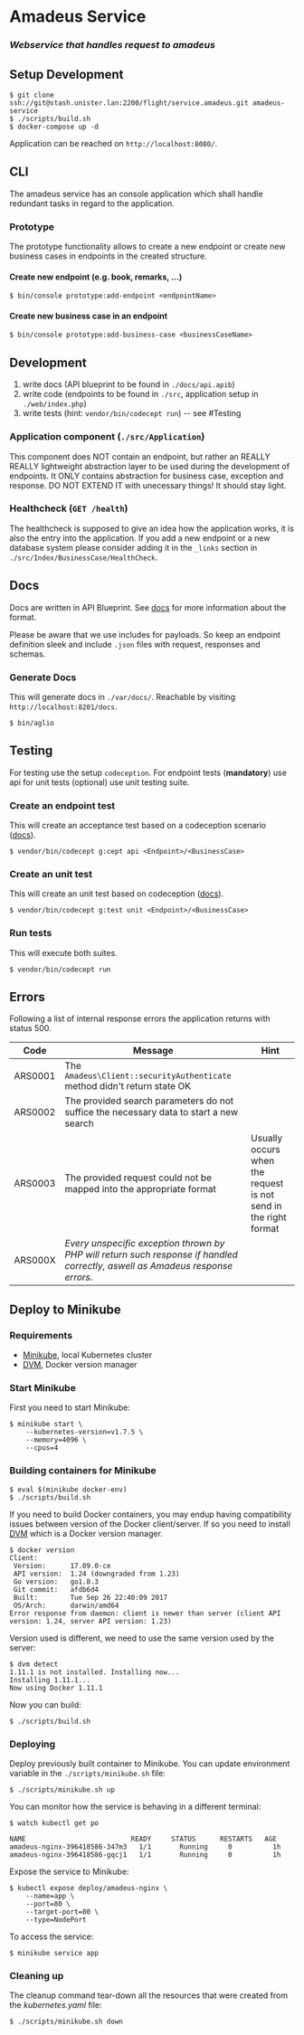 # Amadeus Service

### *Webservice that handles request to amadeus*

## Setup Development

```
$ git clone ssh://git@stash.unister.lan:2200/flight/service.amadeus.git amadeus-service
$ ./scripts/build.sh
$ docker-compose up -d
```

Application can be reached on `http://localhost:8080/`.

## CLI

The amadeus service has an console application which shall handle redundant
tasks in regard to the application.

### Prototype

The prototype functionality allows to create a new endpoint or create new
business cases in endpoints in the created structure.

#### Create new endpoint (e.g. book, remarks, ...)

```
$ bin/console prototype:add-endpoint <endpointName>
```

#### Create new business case in an endpoint

```
$ bin/console prototype:add-business-case <businessCaseName>
```

## Development

1. write docs (API blueprint to be found in `./docs/api.apib`)
2. write code (endpoints to be found in `./src`, application setup in `./web/index.php`)
3. write tests (hint: `vendor/bin/codecept run`) -- see #Testing

### Application component (`./src/Application`)

This component does NOT contain an endpoint, but rather an REALLY REALLY lightweight abstraction layer to be used
during the development of endpoints.
It ONLY contains abstraction for business case, exception and response. DO NOT EXTEND IT with unecessary things!
It should stay light.

### Healthcheck (`GET /health`)

The healthcheck is supposed to give an idea how the application works, it is also the entry into the application.
If you add a new endpoint or a new database system please consider adding it in the `_links`
section in `./src/Index/BusinessCase/HealthCheck`.

## Docs

Docs are written in API Blueprint. See [docs](https://apiblueprint.org/) for more information about
the format.

Please be aware that we use includes for payloads. So keep an endpoint definition sleek and
include `.json` files with request, responses and schemas.

### Generate Docs

This will generate docs in `./var/docs/`. Reachable by visiting `http://localhost:8201/docs`.

```
$ bin/aglio
```

## Testing

For testing use the setup `codeception`. For endpoint tests (**mandatory**) use api for unit tests (optional)
use unit testing suite.

### Create an endpoint test

This will create an acceptance test based on a codeception
scenario ([docs](http://codeception.com/docs/03-AcceptanceTests)).

```
$ vendor/bin/codecept g:cept api <Endpoint>/<BusinessCase>
```

### Create an unit test

This will create an unit test based on
codeception ([docs](http://codeception.com/docs/05-UnitTests)).

```
$ vendor/bin/codecept g:test unit <Endpoint>/<BusinessCase>
```

### Run tests

This will execute both suites.

```
$ vendor/bin/codecept run
```

## Errors

Following a list of internal response errors the application returns with status 500.

| Code | Message | Hint |
|---|---|---|
| ARS0001 | The `Amadeus\Client::securityAuthenticate` method didn't return state OK | |
| ARS0002 | The provided search parameters do not suffice the necessary data to start a new search | |
| ARS0003 | The provided request could not be mapped into the appropriate format | Usually occurs when the request is not send in the right format |
| ARS000X | *Every unspecific exception thrown by PHP will return such response if handled correctly, aswell as Amadeus response errors.* | |


## Deploy to Minikube

### Requirements

- [Minikube](https://github.com/kubernetes/minikube), local Kubernetes cluster
- [DVM](https://howtowhale.github.io/dvm/), Docker version manager


### Start Minikube

First you need to start Minikube:
```
$ minikube start \
    --kubernetes-version=v1.7.5 \
    --memory=4096 \
    --cpus=4
```


### Building containers for Minikube

```
$ eval $(minikube docker-env)
$ ./scripts/build.sh
```

If you need to build Docker containers, you may endup having compatibility
issues between version of the Docker client/server. If so you need to install
[DVM](https://howtowhale.github.io/dvm/) which is a Docker version manager.

```
$ docker version
Client:
 Version:      17.09.0-ce
 API version:  1.24 (downgraded from 1.23)
 Go version:   go1.8.3
 Git commit:   afdb6d4
 Built:        Tue Sep 26 22:40:09 2017
 OS/Arch:      darwin/amd64
Error response from daemon: client is newer than server (client API version: 1.24, server API version: 1.23)
```

Version used is different, we need to use the same version used by the server:

```
$ dvm detect
1.11.1 is not installed. Installing now...
Installing 1.11.1...
Now using Docker 1.11.1
```

Now you can build:
```
$ ./scripts/build.sh
```


### Deploying

Deploy previously built container to Minikube. You can update environment
variable in the `./scripts/minikube.sh` file:

```
$ ./scripts/minikube.sh up
```

You can monitor how the service is behaving in a different terminal:
```
$ watch kubectl get po

NAME                          READY     STATUS      RESTARTS   AGE
amadeus-nginx-396418586-347m3   1/1       Running     0          1h
amadeus-nginx-396418586-gqcj1   1/1       Running     0          1h
```

Expose the service to Minikube:
```
$ kubectl expose deploy/amadeus-nginx \
    --name=app \
    --port=80 \
    --target-port=80 \
    --type=NodePort
```

To access the service:
```
$ minikube service app
```


### Cleaning up

The cleanup command tear-down all the resources that were created from the
_kubernetes.yaml_ file:
```
$ ./scripts/minikube.sh down
```

